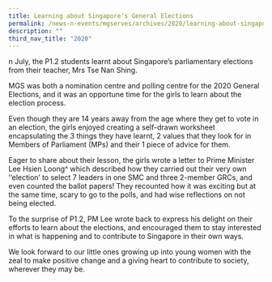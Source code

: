 ```yaml
---
title: Learning about Singapore's General Elections
permalink: /news-n-events/mgserves/archives/2020/learning-about-singapores-general-elections/
description: ""
third_nav_title: "2020"
---
```

n July, the P1.2 students learnt about Singapore’s parliamentary elections from their teacher, Mrs Tse Nan Shing.

  

MGS was both a nomination centre and polling centre for the 2020 General Elections, and it was an opportune time for the girls to learn about the election process.

  

Even though they are 14 years away from the age where they get to vote in an election, the girls enjoyed creating a self-drawn worksheet encapsulating the 3 things they have learnt, 2 values that they look for in Members of Parliament (MPs) and their 1 piece of advice for them.

  

Eager to share about their lesson, the girls wrote a letter to Prime Minister Lee Hsien Loong^ which described how they carried out their very own ‘‘election’ to select 7 leaders in one SMC and three 2-member GRCs, and even counted the ballot papers! They recounted how it was exciting but at the same time, scary to go to the polls, and had wise reflections on not being elected.

To the surprise of P1.2, PM Lee wrote back to express his delight on their efforts to learn about the elections, and encouraged them to stay interested in what is happening and to contribute to Singapore in their own ways.


We look forward to our little ones growing up into young women with the zeal to make positive change and a giving heart to contribute to society, wherever they may be.